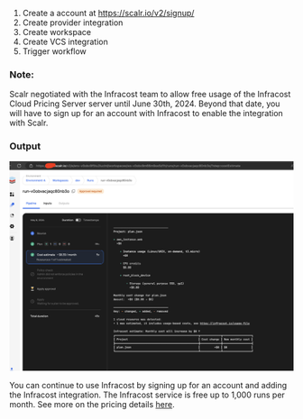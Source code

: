 

1. Create a account at https://scalr.io/v2/signup/
2. Create provider integration
3. Create workspace
4. Create VCS integration
5. Trigger workflow


### Note:
Scalr negotiated with the Infracost team to allow free usage of the Infracost Cloud Pricing Server server until June 30th, 2024. Beyond that date, you will have to sign up for an account with Infracost to enable the integration with Scalr.

### Output
![scalr output](../../assets/scalr_cost_estimation_output.png)


You can continue to use Infracost by signing up for an account and adding the Infracost integration. The Infracost service is free up to 1,000 runs per month. See more on the pricing details [here](https://www.infracost.io/pricing/).